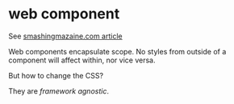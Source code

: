 # web component

See [smashingmazaine.com article](https://www.smashingmagazine.com/2022/04/cta-modal-build-web-component/)

Web components encapsulate scope. No styles from outside of a component will affect within, nor vice versa.

But how to change the CSS?

They are *framework agnostic*.

